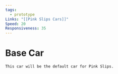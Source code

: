 ```yaml
---
tags:
  - prototype
Links: "[[Pink Slips Cars]]"
Speed: 20
Responsiveness: 35
---
```


# Base Car
	This car will be the default car for Pink Slips.

